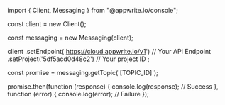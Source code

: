 import { Client,  Messaging } from "@appwrite.io/console";

const client = new Client();

const messaging = new Messaging(client);

client
    .setEndpoint('https://cloud.appwrite.io/v1') // Your API Endpoint
    .setProject('5df5acd0d48c2') // Your project ID
;

const promise = messaging.getTopic('[TOPIC_ID]');

promise.then(function (response) {
    console.log(response); // Success
}, function (error) {
    console.log(error); // Failure
});